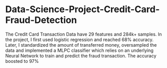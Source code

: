 # Data-Science-Project-Credit-Card-Fraud-Detection
The Credit Card Transaction Data have 29 features and 284k+ samples. In the project, I first used logistic regression and reached 68% accuracy. Later, I standardized the amount of transferred money, oversampled the data and implemented a MLPC classifier which relies on an underlying Neural Network to train and predict the fraud transaction. The accuracy boosted to 97%
